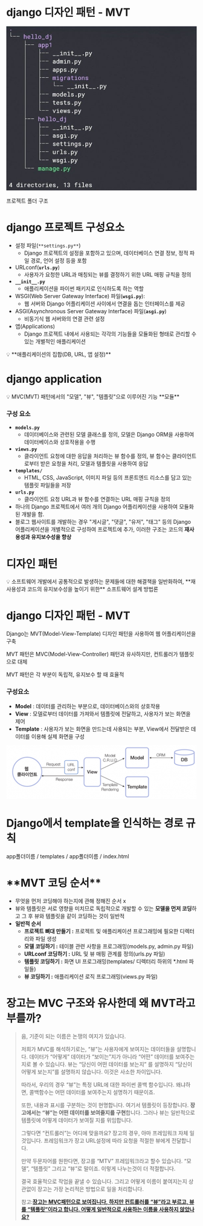# django 디자인 패턴 - MVT

![프로젝트 폴더 구조](design_pattern/1_uBo8ztIEyNIJUwJE-SmS-g.jpg)

프로젝트 폴더 구조

# django 프로젝트 구성요소

- 설정 파일(`**settings.py**`)
  - Django 프로젝트의 설정을 포함하고 있으며, 데이터베이스 연결 정보, 정적 파일 경로, 언어 설정 등을 포함
- URLconf(**`urls.py`**)
  - 사용자가 요청한 URL과 매칭되는 뷰를 결정하기 위한 URL 매핑 규칙을 정의
- **`__init__.py`**
  - 애플리케이션을 파이썬 패키지로 인식하도록 하는 역할
- WSGI(Web Server Gateway Interface) 파일(**`wsgi.py`**):
  - 웹 서버와 Django 어플리케이션 사이에서 연결을 돕는 인터페이스를 제공
- ASGI(Asynchronous Server Gateway Interface) 파일(**`asgi.py`**)
  - 비동기식 웹 서버와의 연결 관련 설정
- 앱(Applications)
  - Django 프로젝트 내에서 사용되는 각각의 기능들을 모듈화된 형태로 관리할 수 있는 개별적인 애플리케이션

<aside>
💡 **애플리케이션의 집합(DB, URL, 앱 설정)**

</aside>

# django application

<aside>
💡 MVC(MVT) 패턴에서의 "모델", "뷰", "템플릿"으로 이루어진 기능 **모듈**

</aside>

### 구성 요소

- **`models.py`**
  - 데이터베이스와 관련된 모델 클래스를 정의, 모델은 Django ORM을 사용하여 데이터베이스와 상호작용을 수행
- **`views.py`**
  - 클라이언트 요청에 대한 응답을 처리하는 뷰 함수를 정의, 뷰 함수는 클라이언트로부터 받은 요청을 처리, 모델과 템플릿을 사용하여 응답
- **`templates/`**
  - HTML, CSS, JavaScript, 이미지 파일 등의 프론트엔드 리소스를 담고 있는 템플릿 파일들을 저장
- **`urls.py`**
  - 클라이언트 요청 URL과 뷰 함수를 연결하는 URL 매핑 규칙을 정의
- 하나의 Django 프로젝트에서 여러 개의 Django 어플리케이션을 사용하여 모듈화된 개발을 함.
- 블로그 웹사이트를 개발하는 경우 "게시글", "댓글", "유저", "태그" 등의 Django 어플리케이션을 개별적으로 구성하여 프로젝트에 추가, 이러한 구조는 코드의 **재사용성과 유지보수성을 향상**

# 디자인 패턴

<aside>
💡 소프트웨어 개발에서 공통적으로 발생하는 문제들에 대한 해결책을 일반화하여, **재사용성과 코드의 유지보수성을 높이기 위한** 소프트웨어 설계 방법론

</aside>

# django 디자인 패턴 - MVT

Django는 MVT(Model-View-Template) 디자인 패턴을 사용하여 웹 어플리케이션을 구축

MVT 패턴은 MVC(Model-View-Controller) 패턴과 유사하지만, 컨트롤러가 템플릿으로 대체

MVT 패턴은 각 부분이 독립적, 유지보수 할 때 효율적

### 구성요소

- **Model** : 데이터를 관리하는 부분으로, 데이터베이스와의 상호작용
- **View** : 모델로부터 데이터를 가져와서 템플릿에 전달하고, 사용자가 보는 화면을 제어
- **Template** : 사용자가 보는 화면을 만드는데 사용되는 부분, View에서 전달받은 데이터를 이용해 실제 화면을 구성

![장고의-MVT-패턴-1024x289.png](design_pattern/mvt.jpg)

# Django에서 template을 인식하는 경로 규칙

app폴더이름 / templates / app폴더이름 / index.html

# \***\*MVT 코딩 순서\*\***

- 무엇을 먼저 코딩해야 하는지에 관해 정해진 순서 x
- 뷰와 템플릿은 서로 영향을 미치므로 독립적으로 개발할 수 있는 **모델을 먼저 코딩**하고 그 후 뷰와 템플릿을 같이 코딩하는 것이 일반적
- **일반적 순서**
  - **프로젝트 뼈대 만들기 :** 프로젝트 및 애플리케이션 프로그래밍에 필요한 디렉터리와 파일 생성
  - **모델 코딩하기 :** 테이블 관련 사항을 프로그래밍(models.py, admin.py 파일)
  - **URLconf 코딩하기 :** URL 및 뷰 매핑 관계를 정의(urls.py 파일)
  - **템플릿 코딩하기 :** 화면 UI 프로그래밍(templates/ 디렉터리 하위의 \*.html 파일들)
  - **뷰 코딩하기 :** 애플리케이션 로직 프로그래밍(views.py 파일)

# 장고는 MVC 구조와 유사한데 왜 MVT라고 부를까?

> 음, 기준이 되는 이름은 논쟁의 여지가 있습니다.
>
> 저희가 MVC를 해석하기로는, “뷰”는 사용자에게 보여지는 데이터들을 설명합니다. 데이터가 “어떻게” 데이터가 “보이는”지가 아니라 “어떤” 데이터를 보여주는지로 볼 수 있습니다. 뷰는 “당신이 어떤 데이터를 보는지” 를 설명하지 “당신이 어떻게 보는지”를 설명하지 않습니다. 이것은 사소한 차이입니다.
>
> 따라서, 우리의 경우 “뷰”는 특정 URL에 대한 파이썬 콜백 함수입니다. 왜냐하면, 콜백함수는 어떤 데이터를 보여주는지 설명하기 때문이죠.
>
> 또한, 내용과 표시를 구분하는 것이 현명합니다. 여기서 템플릿이 등장합니다. **장고에서는 “뷰”는 어떤 데이터를 보여줄지를 구현**합니다. 그러나 뷰는 일반적으로 템플릿에 어떻게 데이터가 보여질 지를 위임합니다.
>
> 그렇다면 “컨트롤러”는 어디에 맞을까요? 장고의 경우, 아마 프레임워크 자체 일것입니다. 프레임워크가 장고 URL설정에 따라 요청을 적절한 뷰에게 전달합니다.
>
> 만약 두문자어를 원한다면, 장고를 “MTV” 프레임워크라고 할수 있습니다. “모델”, “템플릿” 그리고 “뷰”로 말이죠. 이렇게 나누는것이 더 적절합니다.
>
> 결국 효율적으로 작업을 끝낼 수 있습니다. 그리고 어떻게 이름이 붙여지는지 상관없이 장고는 가장 논리적은 방법으로 일을 처리합니다.
>
> 참고:**[장고는 MVC패턴으로 보여집니다, 하지만 컨트롤러를 “뷰”라고 부르고, 뷰를 “템플릿”이라고 합니다. 어떻게 일반적으로 사용하는 이름을 사용하지 않았나요?](https://docs.djangoproject.com/ko/4.1/faq/general/#faq-mtv)**
